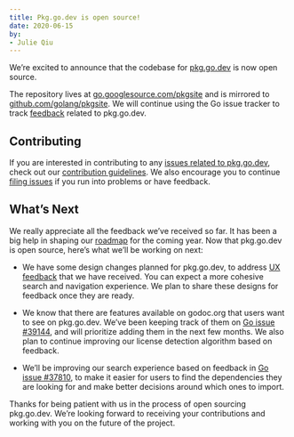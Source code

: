 ```yaml
---
title: Pkg.go.dev is open source!
date: 2020-06-15
by:
- Julie Qiu
---
```



We’re excited to announce that the codebase for
[pkg.go.dev](https://pkg.go.dev) is now open source.

The repository lives at
[go.googlesource.com/pkgsite](https://go.googlesource.com/pkgsite)
and is mirrored to
[github.com/golang/pkgsite](https://github.com/golang/pkgsite).
We will continue using the Go issue tracker to track
[feedback](https://github.com/golang/go/labels/go.dev)
related to pkg.go.dev.

## Contributing

If you are interested in contributing to any
[issues related to pkg.go.dev](https://github.com/golang/go/labels/go.dev),
check out our
[contribution guidelines](https://go.googlesource.com/pkgsite/+/refs/heads/master/CONTRIBUTING.md).
We also encourage you to continue
[filing issues](/s/discovery-feedback)
if you run into problems or have feedback.

## What’s Next

We really appreciate all the feedback we’ve received so far. It has been a big
help in shaping our
[roadmap](https://go.googlesource.com/pkgsite#roadmap) for the coming year.
Now that pkg.go.dev is open source, here’s what we’ll be working on next:

- We have some design changes planned for pkg.go.dev,
  to address
  [UX feedback](https://github.com/golang/go/issues?q=is%3Aissue+is%3Aopen+label%3Ago.dev+label%3AUX)
  that we have received. You can expect a more cohesive search and navigation
  experience. We plan to share these designs for feedback once they are ready.

- We know that there are features available on godoc.org that users
  want to see on pkg.go.dev. We’ve been keeping track of them on
  [Go issue #39144](/issue/39144),
  and will prioritize adding them in the next few months. We also plan to
  continue improving our license detection algorithm based on feedback.

- We’ll be improving our search experience based on feedback in
  [Go issue #37810](/issue/37810),
  to make it easier for users to find the dependencies they are looking for and
  make better decisions around which ones to import.

Thanks for being patient with us in the process of open sourcing pkg.go.dev.
We’re looking forward to receiving your contributions and working with you on
the future of the project.

